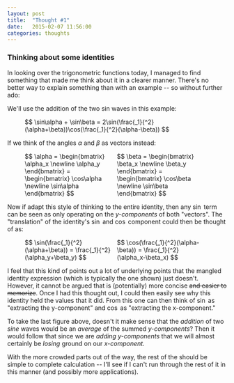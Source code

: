 ```yaml
---
layout: post
title:  "Thought #1"
date:   2015-02-07 11:56:00
categories: thoughts
---
```


### Thinking about some identities

In looking over the trigonometric functions today, I managed to find something that made me think about it in a clearer manner. There's no better way to explain something than with an example -- so without further ado:

We'll use the addition of the two sin waves in this example:

<figure>
$$
    \sin\alpha + \sin\beta = 2\sin(\frac{_1}{^2}(\alpha+\beta))\cos(\frac{_1}{^2}(\alpha-\beta))
$$
</figure>

If we think of the angles $\alpha$ and $\beta$ as vectors instead:

<figure>
<div style="width:49%;display:inline-block;">
$$
    \alpha =
    \begin{bmatrix}
        \alpha_x \newline 
        \alpha_y
    \end{bmatrix} =
    \begin{bmatrix}
        \cos\alpha \newline 
        \sin\alpha
    \end{bmatrix}
$$
</div>
<div style="width:49%;display:inline-block;">
$$
    \beta =
    \begin{bmatrix}
        \beta_x \newline 
        \beta_y
    \end{bmatrix} =
    \begin{bmatrix}
        \cos\beta \newline 
        \sin\beta
    \end{bmatrix}
$$
</div>
</figure>

Now if adapt this style of thinking to the entire identity, then any $\sin$ term can be seen as only operating on the *y-components* of both "vectors". The "translation" of the identity's $\sin$ and $\cos$ component could then be thought of as:

<figure>
    <div style="width:49%;display:inline-block;">
    $$ \sin(\frac{_1}{^2}(\alpha+\beta)) = \frac{_1}{^2}(\alpha_y+\beta_y) $$
    </div>
    <div style="width:49%;display:inline-block;">
    $$ \cos(\frac{_1}{^2}(\alpha-\beta)) = \frac{_1}{^2}(\alpha_x-\beta_x) $$
    </div>
</figure>

I feel that this kind of points out a lot of underlying points that the mangled identity expression (which is typically the one shown) just doesn't. However, it cannot be argued that is (potentially) more concise ~~and easier to memorize~~. Once I had this thought out, I could then easily see why this identity held the values that it did. From this one can then think of $\sin$ as "extracting the y-component" and $\cos$ as "extracting the x-component."

To take the last figure above, doesn't it make sense that the *addition* of two *sine* waves would be an *average* of the summed *y-components*? Then it would follow that since we are *adding y-components* that we will almost certainly be *losing* ground on our *x-component*.

With the more crowded parts out of the way, the rest of the should be simple to complete calculation -- I'll see if I can't run through the rest of it in this manner (and possibly more applications).


[1]: http://en.wikipedia.org/wiki/Beat_%28acoustics%29#Mathematics_and_physics_of_beat_tones
